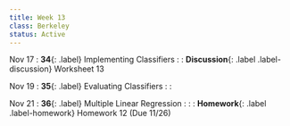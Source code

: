 ```yaml
---
title: Week 13
class: Berkeley
status: Active
---
```


Nov 17
: **34**{: .label} Implementing Classifiers
    : <!--{{site.links.lec.slides.slide38}} {{site.links.lec.demo.demo38}}-->
: **Discussion**{: .label .label-discussion} Worksheet 13<!--{{site.links.wksht.wksht13}}-->

Nov 19
: **35**{: .label} Evaluating Classifiers 
    : <!--{{site.links.lec.slides.slide36}} {{site.links.lec.demo.demo36}}-->
: <!--_Reading:_ [17.5](https://inferentialthinking.com/chapters/17/5/Accuracy_of_the_Classifier.html)-->

Nov 21
: **36**{: .label} Multiple Linear Regression
    : <!--{{site.links.lec.slides.slide38}} {{site.links.lec.demo.demo38}}-->
: <!--_Reading:_ [17.6](https://inferentialthinking.com/chapters/17/6/Multiple_Regression.html)-->
: **Homework**{: .label .label-homework} Homework 12<!--{{site.links.hw.hw12}}--> (Due 11/26)